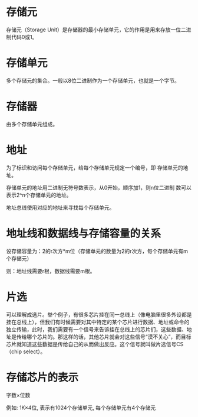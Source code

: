 # 存储元

存储元（Storage Unit）是存储器的最小存储单元，它的作用是用来存放一位二进制代码0或1。

# 存储单元

多个存储元的集合。一般以8位二进制作为一个存储单元，也就是一个字节。

# 存储器

由多个存储单元组成。

# 地址

为了标识和访问每个存储单元，给每个存储单元规定一个编号，即
存储单元的地址。

存储单元的地址用二进制无符号数表示，从0开始，顺序加1，则n位二进制
数可以表示2^n个存储单元的地址。

地址总线使用对应的地址来寻找每个存储单元。

# 地址线和数据线与存储容量的关系

设存储容量为：2的r次方*m位（存储单元的数量为2的r次方，每个存储单元有m个存储元）

则：地址线需要r根，数据线需要m根。

# 片选

可以理解成选片。举个例子，有很多芯片挂在同一总线上（像电脑里很多外设都是挂在总线上），但我们有时候需要对其中特定的某个芯片进行数据、地址或命令的独立传输，此时，我们需要有一个信号来告诉挂在总线上的芯片们，这些数据、地址是传给哪个芯片的。那这样的话，其他芯片就会对这些信号“漠不关心”，而目标芯片就知道这些数据是传给自己的从而做出反应。这个信号就叫做片选信号CS（chip select）。

# 存储芯片的表示

字数×位数

例如: 1K×4位, 表示有1024个存储单元, 每个存储单元有4个存储元
